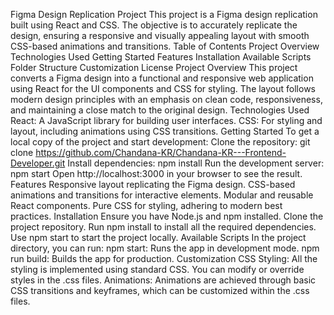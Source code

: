 Figma Design Replication Project
This project is a Figma design replication built using React and CSS. The objective is to accurately replicate the design, ensuring a responsive and visually appealing layout with smooth CSS-based animations and transitions.
Table of Contents
        Project Overview
        Technologies Used
        Getting Started
        Features
        Installation
        Available Scripts
        Folder Structure
        Customization
        License
Project Overview
    This project converts a Figma design into a functional and responsive web application using React for the UI components and CSS for styling. The layout follows modern design principles with an emphasis on clean code, responsiveness, and maintaining a close match to the original design.
Technologies Used
    React: A JavaScript library for building user interfaces.
    CSS: For styling and layout, including animations using CSS transitions.
Getting Started
  To get a local copy of the project and start development:
Clone the repository:
  git clone https://github.com/Chandana-KR/Chandana-KR---Frontend-Developer.git
Install dependencies:
   npm install
Run the development server:
    npm start
Open http://localhost:3000 in your browser to see the result.
Features
Responsive layout replicating the Figma design.
CSS-based animations and transitions for interactive elements.
Modular and reusable React components.
Pure CSS for styling, adhering to modern best practices.
Installation
Ensure you have Node.js and npm installed.
Clone the project repository.
Run npm install to install all the required dependencies.
Use npm start to start the project locally.
Available Scripts
In the project directory, you can run:
npm start: Runs the app in development mode.
npm run build: Builds the app for production.
Customization
CSS Styling: All the styling is implemented using standard CSS. You can modify or override styles in the .css files.
Animations: Animations are achieved through basic CSS transitions and keyframes, which can be customized within the .css files.